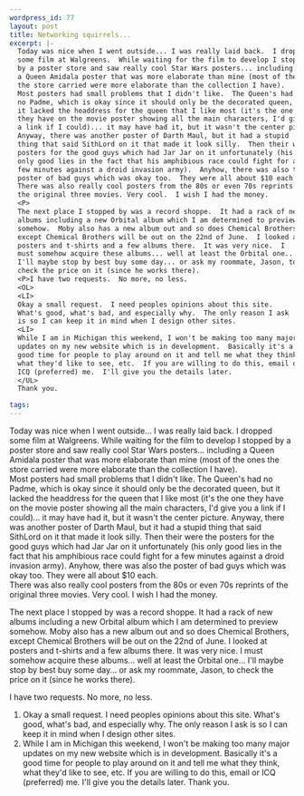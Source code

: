 ```yaml
--- 
wordpress_id: 77
layout: post
title: Networking squirrels...
excerpt: |-
  Today was nice when I went outside... I was really laid back.  I dropped 
  some film at Walgreens.  While waiting for the film to develop I stopped 
  by a poster store and saw really cool Star Wars posters... including 
  a Queen Amidala poster that was more elaborate than mine (most of the ones 
  the store carried were more elaborate than the collection I have).  
  Most posters had small problems that I didn't like.  The Queen's had 
  no Padme, which is okay since it should only be the decorated queen, but 
  it lacked the headdress for the queen that I like most (it's the one
  they have on the movie poster showing all the main characters, I'd give you 
  a link if I could)... it may have had it, but it wasn't the center picture.
  Anyway, there was another poster of Darth Maul, but it had a stupid 
  thing that said SithLord on it that made it look silly.  Then their were the
  posters for the good guys which had Jar Jar on it unfortunately (his 
  only good lies in the fact that his amphibious race could fight for a 
  few minutes against a droid invasion army).  Anyhow, there was also the 
  poster of bad guys which was okay too.  They were all about $10 each.  
  There was also really cool posters from the 80s or even 70s reprints of
  the original three movies. Very cool.  I wish I had the money.
  <P>
  The next place I stopped by was a record shoppe.  It had a rack of new 
  albums including a new Orbital album which I am determined to preview 
  somehow.  Moby also has a new album out and so does Chemical Brothers, 
  except Chemical Brothers will be out on the 22nd of June.  I looked at
  posters and t-shirts and a few albums there.  It was very nice.  I 
  must somehow acquire these albums... well at least the Orbital one... 
  I'll maybe stop by best buy some day... or ask my roommate, Jason, to
  check the price on it (since he works there).
  <P>I have two requests.  No more, no less.
  <OL>
  <LI>
  Okay a small request.  I need peoples opinions about this site.  
  What's good, what's bad, and especially why.  The only reason I ask 
  is so I can keep it in mind when I design other sites.
  <LI>
  While I am in Michigan this weekend, I won't be making too many major 
  updates on my new website which is in development.  Basically it's a 
  good time for people to play around on it and tell me what they think, 
  what they'd like to see, etc.  If you are willing to do this, email or 
  ICQ (preferred) me.  I'll give you the details later.
  </UL>
  Thank you.

tags: 
---
```


Today was nice when I went outside... I was really laid back.  I dropped 
some film at Walgreens.  While waiting for the film to develop I stopped 
by a poster store and saw really cool Star Wars posters... including 
a Queen Amidala poster that was more elaborate than mine (most of the ones 
the store carried were more elaborate than the collection I have).  
Most posters had small problems that I didn't like.  The Queen's had 
no Padme, which is okay since it should only be the decorated queen, but 
it lacked the headdress for the queen that I like most (it's the one
they have on the movie poster showing all the main characters, I'd give you 
a link if I could)... it may have had it, but it wasn't the center picture.
Anyway, there was another poster of Darth Maul, but it had a stupid 
thing that said SithLord on it that made it look silly.  Then their were the
posters for the good guys which had Jar Jar on it unfortunately (his 
only good lies in the fact that his amphibious race could fight for a 
few minutes against a droid invasion army).  Anyhow, there was also the 
poster of bad guys which was okay too.  They were all about $10 each.  
There was also really cool posters from the 80s or even 70s reprints of
the original three movies. Very cool.  I wish I had the money.
<P>
The next place I stopped by was a record shoppe.  It had a rack of new 
albums including a new Orbital album which I am determined to preview 
somehow.  Moby also has a new album out and so does Chemical Brothers, 
except Chemical Brothers will be out on the 22nd of June.  I looked at
posters and t-shirts and a few albums there.  It was very nice.  I 
must somehow acquire these albums... well at least the Orbital one... 
I'll maybe stop by best buy some day... or ask my roommate, Jason, to
check the price on it (since he works there).
<P>I have two requests.  No more, no less.
<OL>
<LI>
Okay a small request.  I need peoples opinions about this site.  
What's good, what's bad, and especially why.  The only reason I ask 
is so I can keep it in mind when I design other sites.
<LI>
While I am in Michigan this weekend, I won't be making too many major 
updates on my new website which is in development.  Basically it's a 
good time for people to play around on it and tell me what they think, 
what they'd like to see, etc.  If you are willing to do this, email or 
ICQ (preferred) me.  I'll give you the details later.
</UL>
Thank you.

